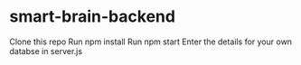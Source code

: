 # smart-brain-backend

Clone this repo
Run npm install
Run npm start
Enter the details for your own databse in server.js
